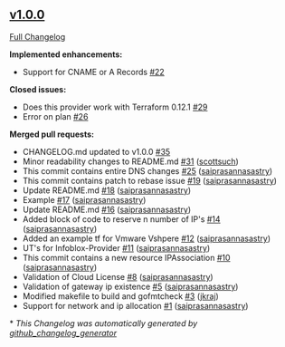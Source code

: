 
## [v1.0.0](Unreleased)

[Full Changelog](https://github.com/infobloxopen/terraform-provider-infoblox/compare/ec354d7410947945fe01f876269ded480f18029d...v1.0.0)

**Implemented enhancements:**

- Support for CNAME or A Records [\#22](https://github.com/infobloxopen/terraform-provider-infoblox/issues/22)

**Closed issues:**

- Does this provider work with Terraform 0.12.1 [\#29](https://github.com/infobloxopen/terraform-provider-infoblox/issues/29)
- Error on plan [\#26](https://github.com/infobloxopen/terraform-provider-infoblox/issues/26)

**Merged pull requests:**

- CHANGELOG.md updated to v1.0.0 [\#35](https://github.com/infobloxopen/terraform-provider-infoblox/pull/35)
- Minor readability changes to README.md [\#31](https://github.com/infobloxopen/terraform-provider-infoblox/pull/31) ([scottsuch](https://github.com/scottsuch))
- This commit contains entire DNS changes [\#25](https://github.com/infobloxopen/terraform-provider-infoblox/pull/25) ([saiprasannasastry](https://github.com/saiprasannasastry))
- This commit contains patch to rebase issue [\#19](https://github.com/infobloxopen/terraform-provider-infoblox/pull/19) ([saiprasannasastry](https://github.com/saiprasannasastry))
- Update README.md [\#18](https://github.com/infobloxopen/terraform-provider-infoblox/pull/18) ([saiprasannasastry](https://github.com/saiprasannasastry))
- Example [\#17](https://github.com/infobloxopen/terraform-provider-infoblox/pull/17) ([saiprasannasastry](https://github.com/saiprasannasastry))
- Update README.md [\#16](https://github.com/infobloxopen/terraform-provider-infoblox/pull/16) ([saiprasannasastry](https://github.com/saiprasannasastry))
- Added block of code to reserve n number of IP's [\#14](https://github.com/infobloxopen/terraform-provider-infoblox/pull/14) ([saiprasannasastry](https://github.com/saiprasannasastry))
- Added an example tf for Vmware Vshpere [\#12](https://github.com/infobloxopen/terraform-provider-infoblox/pull/12) ([saiprasannasastry](https://github.com/saiprasannasastry))
- UT's for Infoblox-Provider [\#11](https://github.com/infobloxopen/terraform-provider-infoblox/pull/11) ([saiprasannasastry](https://github.com/saiprasannasastry))
- This commit contains a new resource IPAssociation [\#10](https://github.com/infobloxopen/terraform-provider-infoblox/pull/10) ([saiprasannasastry](https://github.com/saiprasannasastry))
- Validation of Cloud License [\#8](https://github.com/infobloxopen/terraform-provider-infoblox/pull/8) ([saiprasannasastry](https://github.com/saiprasannasastry))
- Validation of gateway ip existence [\#5](https://github.com/infobloxopen/terraform-provider-infoblox/pull/5) ([saiprasannasastry](https://github.com/saiprasannasastry))
- Modified makefile to build and gofmtcheck [\#3](https://github.com/infobloxopen/terraform-provider-infoblox/pull/3) ([jkraj](https://github.com/jkraj))
- Support for network and ip allocation [\#1](https://github.com/infobloxopen/terraform-provider-infoblox/pull/1) ([saiprasannasastry](https://github.com/saiprasannasastry))



\* *This Changelog was automatically generated by [github_changelog_generator](https://github.com/github-changelog-generator/github-changelog-generator)*
